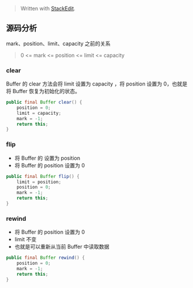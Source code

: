 


> Written with [StackEdit](https://stackedit.io/).

## 源码分析

mark、position、limit、capacity 之前的关系
> 0 <= mark <= position <= limit <= capacity

### clear
Buffer 的 clear 方法会将 limit 设置为 capacity ，将 position 设置为 0，也就是将 Buffer 恢复为初始化的状态。

```java
public final Buffer clear() {  
    position = 0;  
    limit = capacity;  
    mark = -1;  
    return this;  
}
```

### flip
- 将 Buffer 的 设置为 position
- 将 Buffer 的 position 设置为 0

```java
public final Buffer flip() {  
    limit = position;  
    position = 0;  
    mark = -1;  
    return this;  
}
```

### rewind
- 将 Buffer 的 position 设置为 0
- limit 不变
- 也就是可以重新从当前 Buffer 中读取数据

```java
public final Buffer rewind() {  
    position = 0;  
    mark = -1;  
    return this;  
}
```
<!--stackedit_data:
eyJoaXN0b3J5IjpbLTEwMTI5NjQ5ODksMTAxMDAzOTgwNl19
-->